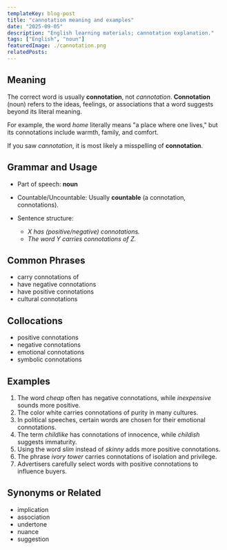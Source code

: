 ```yaml
---
templateKey: blog-post
title: "cannotation meaning and examples"
date: "2025-09-05"
description: "English learning materials; cannotation explanation."
tags: ["English", "noun"]
featuredImage: ./cannotation.png
relatedPosts:
---
```


## Meaning

The correct word is usually **connotation**, not _cannotation_.
**Connotation** (noun) refers to the ideas, feelings, or associations that a word suggests beyond its literal meaning.

For example, the word _home_ literally means "a place where one lives," but its connotations include warmth, family, and comfort.

If you saw _cannotation_, it is most likely a misspelling of **connotation**.

## Grammar and Usage

- Part of speech: **noun**
- Countable/Uncountable: Usually **countable** (a connotation, connotations).
- Sentence structure:

  - _X has (positive/negative) connotations._
  - _The word Y carries connotations of Z._

## Common Phrases

- carry connotations of
- have negative connotations
- have positive connotations
- cultural connotations

## Collocations

- positive connotations
- negative connotations
- emotional connotations
- symbolic connotations

## Examples

1. The word _cheap_ often has negative connotations, while _inexpensive_ sounds more positive.
2. The color white carries connotations of purity in many cultures.
3. In political speeches, certain words are chosen for their emotional connotations.
4. The term _childlike_ has connotations of innocence, while _childish_ suggests immaturity.
5. Using the word _slim_ instead of _skinny_ adds more positive connotations.
6. The phrase _ivory tower_ carries connotations of isolation and privilege.
7. Advertisers carefully select words with positive connotations to influence buyers.

## Synonyms or Related

- implication
- association
- undertone
- nuance
- suggestion
